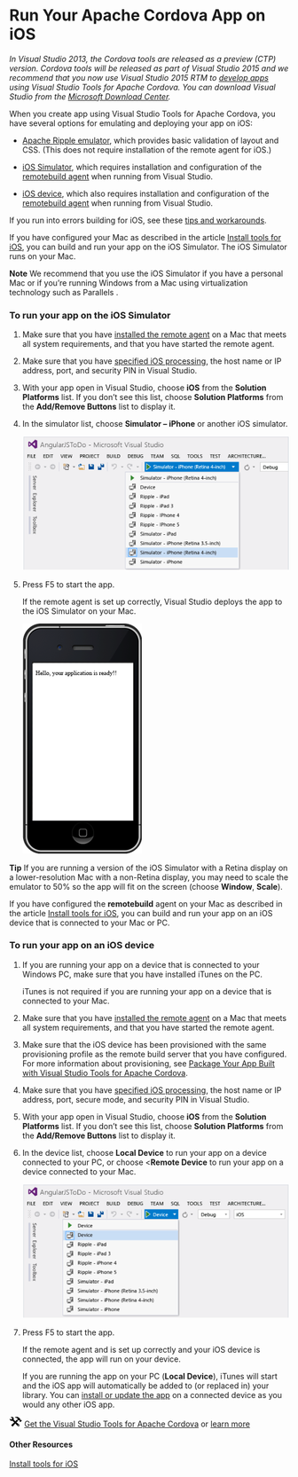 
# Run Your Apache Cordova App on iOS

_In Visual Studio 2013, the Cordova tools are released as a preview (CTP) version. Cordova tools will be released as part of Visual Studio 2015 and we recommend that you now use Visual Studio 2015 RTM to [develop apps](https://msdn.microsoft.com/en-us/library/dn771545(v=vs.140).aspx) using Visual Studio Tools for Apache Cordova. You can download Visual Studio from the [Microsoft Download Center](http://go.microsoft.com/fwlink/p/?linkid=517106)._

When you create app using Visual Studio Tools for Apache Cordova, you have several options for emulating and deploying your app on iOS:

*   [Apache Ripple emulator](https://msdn.microsoft.com/en-us/library/dn757052.aspx), which provides basic validation of layout and CSS. (This does not require installation of the remote agent for iOS.)

*   [iOS Simulator](#iOSSimulator)</span>, which requires installation and configuration of the [remotebuild agent](https://msdn.microsoft.com/library/dn757054.aspx#ios) when running from Visual Studio.

*   [iOS device](#iOSDevice)</span>, which also requires installation and configuration of the [remotebuild agent](https://msdn.microsoft.com/library/dn757054.aspx#ios) when running from Visual Studio.

If you run into errors building for iOS, see these [tips and workarounds](https://github.com/Microsoft/cordova-docs/tree/master/tips-and-workarounds/ios).

If you have configured your Mac as described in the article [Install tools for iOS](https://msdn.microsoft.com/library/dn757054.aspx#ios), you can build and run your app on the iOS Simulator. The iOS Simulator runs on your Mac.

**Note** We recommend that you use the iOS Simulator if you have a personal Mac or if you’re running Windows from a Mac using virtualization technology such as Parallels .

### To run your app on the iOS Simulator

1.   Make sure that you have [installed the remote agent](https://msdn.microsoft.com/library/dn757054.aspx#ios) on a Mac that meets all system requirements, and that you have started the remote agent.

2.   Make sure that you have [specified iOS processing](https://msdn.microsoft.com/library/dn757054.aspx#ios), the host name or IP address, port, and security PIN in Visual Studio.

3.  With your app open in Visual Studio, choose **iOS** from the **Solution Platforms** list. If you don’t see this list, choose **Solution Platforms** from the **Add/Remove Buttons** list to display it.

4.  In the simulator list, choose **Simulator – iPhone** or another iOS simulator.

    ![Selecting the iOS Simulator](<media/run-app-ios/run-ios-simulator-select.png> "Selecting the iOS Simulator")
5.  Press F5 to start the app.

    If the remote agent is set up correctly, Visual Studio deploys the app to the iOS Simulator on your Mac.

    ![iOS Simulator running on a Mac](<media/run-app-ios/run-ios-simulator.png> "iOS Simulator running on a Mac")

**Tip** If you are running a version of the iOS Simulator with a Retina display on a lower-resolution Mac with a non-Retina display, you may need to scale the emulator to 50% so the app will fit on the screen (choose **Window**, **Scale**).

If you have configured the **remotebuild** agent on your Mac as described in the article [Install tools for iOS](https://msdn.microsoft.com/library/dn757054.aspx#ios), you can build and run your app on an iOS device that is connected to your Mac or PC.

### To run your app on an iOS device

1.  If you are running your app on a device that is connected to your Windows PC, make sure that you have installed iTunes on the PC.

	iTunes is not required if you are running your app on a device that is connected to your Mac.

2.  Make sure that you have [installed the remote agent](https://msdn.microsoft.com/library/dn757054.aspx#ios) on a Mac that meets all system requirements, and that you have started the remote agent.

3.  Make sure that the iOS device has been provisioned with the same provisioning profile as the remote build server that you have configured. For more information about provisioning, see [Package Your App Built with Visual Studio Tools for Apache Cordova](https://msdn.microsoft.com/en-us/library/dn757048.aspx)</span>.

4.  Make sure that you have [specified iOS processing](https://msdn.microsoft.com/library/dn757054.aspx#ios), the host name or IP address, port, secure mode, and security PIN in Visual Studio.

5.  With your app open in Visual Studio, choose **iOS** from the **Solution Platforms** list. If you don’t see this list, choose **Solution Platforms** from the **Add/Remove Buttons** list to display it.

6.  In the device list, choose **Local Device** to run your app on a device connected to your PC, or choose <**Remote Device** to run your app on a device connected to your Mac.

    ![Selecting an iOS device](<media/run-app-ios/run-ios-device-select.png> "Selecting an iOS device")
7.  Press F5 to start the app.

    If the remote agent and is set up correctly and your iOS device is connected, the app will run on your device.

    If you are running the app on your PC (**Local Device**), iTunes will start and the iOS app will automatically be added to (or replaced in) your library. You can [install or update the app](http://support.apple.com/kb/PH12315) on a connected device as you would any other iOS app.

![Download the tools](<media/run-app-ios/run-ios-download-link.png> "Download the tools") [Get the Visual Studio Tools for Apache Cordova](http://aka.ms/mchm38) or [learn more](https://www.visualstudio.com/cordova-vs.aspx)

#### Other Resources

[Install tools for iOS](https://msdn.microsoft.com/library/dn757054.aspx#ios)
